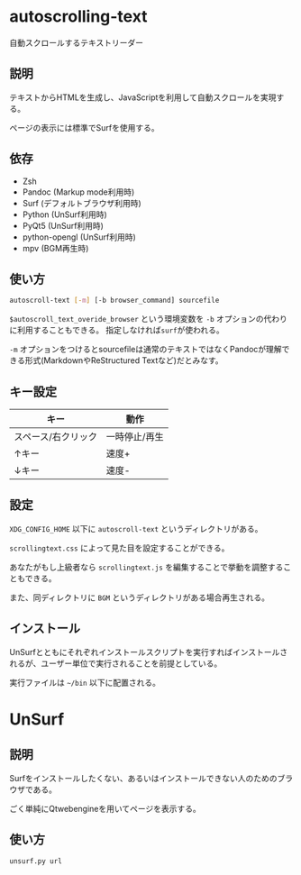 # autoscrolling-text

自動スクロールするテキストリーダー

## 説明

テキストからHTMLを生成し、JavaScriptを利用して自動スクロールを実現する。

ページの表示には標準でSurfを使用する。

## 依存

* Zsh
* Pandoc (Markup mode利用時)
* Surf (デフォルトブラウザ利用時)
* Python (UnSurf利用時)
* PyQt5 (UnSurf利用時)
* python-opengl (UnSurf利用時)
* mpv (BGM再生時)

## 使い方

```bash
autoscroll-text [-m] [-b browser_command] sourcefile
```

`$autoscroll_text_overide_browser` という環境変数を `-b` オプションの代わりに利用することもできる。
指定しなければ`surf`が使われる。

`-m` オプションをつけるとsourcefileは通常のテキストではなくPandocが理解できる形式(MarkdownやReStructured Textなど)だとみなす。

## キー設定

|キー|動作|
|--------|------------------|
|スペース/右クリック|一時停止/再生|
|↑キー|速度+|
|↓キー|速度-|

## 設定

`XDG_CONFIG_HOME` 以下に `autoscroll-text` というディレクトリがある。

`scrollingtext.css` によって見た目を設定することができる。

あなたがもし上級者なら `scrollingtext.js` を編集することで挙動を調整することもできる。

また、同ディレクトリに `BGM` というディレクトリがある場合再生される。

## インストール

UnSurfとともにそれぞれインストールスクリプトを実行すればインストールされるが、ユーザー単位で実行されることを前提としている。

実行ファイルは `~/bin` 以下に配置される。

# UnSurf

## 説明

Surfをインストールしたくない、あるいはインストールできない人のためのブラウザである。

ごく単純にQtwebengineを用いてページを表示する。

## 使い方

```bash
unsurf.py url
```

